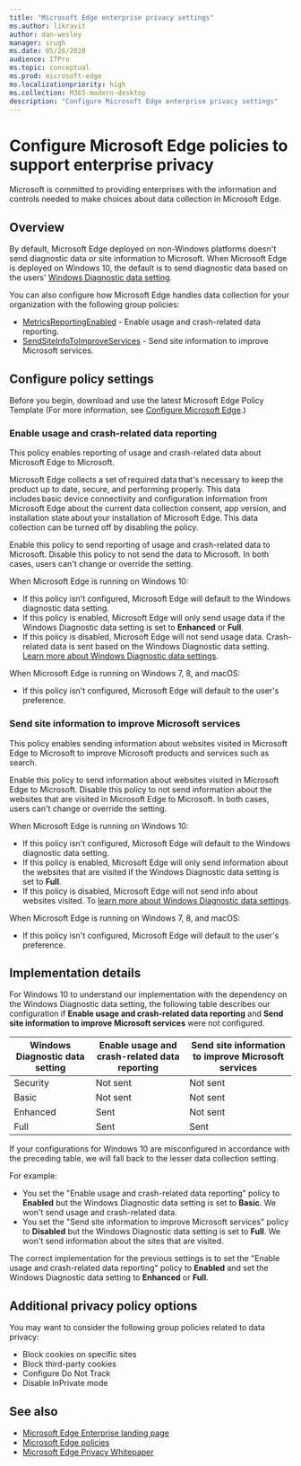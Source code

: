 ```yaml
---
title: "Microsoft Edge enterprise privacy settings"
ms.author: likravit
author: dan-wesley
manager: srugh
ms.date: 05/26/2020
audience: ITPro
ms.topic: conceptual
ms.prod: microsoft-edge
ms.localizationpriority: high
ms.collection: M365-modern-desktop
description: "Configure Microsoft Edge enterprise privacy settings"
---
```


# Configure Microsoft Edge policies to support enterprise privacy

Microsoft is committed to providing enterprises with the information and controls needed to make choices about data collection in Microsoft Edge.

## Overview

By default, Microsoft Edge deployed on non-Windows platforms doesn't send diagnostic data or site information to Microsoft. When Microsoft Edge is deployed on Windows 10, the default is to send diagnostic data based on the users' [Windows Diagnostic data setting](https://go.microsoft.com/fwlink/?linkid=2099569).

You can also configure how Microsoft Edge handles data collection for your organization with the following group policies:

- [MetricsReportingEnabled](https://docs.microsoft.com/DeployEdge/microsoft-edge-policies#metricsreportingenabled) - Enable usage and crash-related data reporting.
- [SendSiteInfoToImproveServices](https://docs.microsoft.com/DeployEdge/microsoft-edge-policies#sendsiteinfotoimproveservices) - Send site information to improve Microsoft services.

## Configure policy settings

Before you begin, download and use the latest Microsoft Edge Policy Template (For more information, see [Configure Microsoft Edge](configure-microsoft-edge.md).)

### Enable usage and crash-related data reporting

This policy enables reporting of usage and crash-related data about Microsoft Edge to Microsoft.

Microsoft Edge collects a set of required data that's necessary to keep the product up to date, secure, and performing properly. This data includes basic device connectivity and configuration information from Microsoft Edge about the current data collection consent, app version, and installation state about your installation of Microsoft Edge. This data collection can be turned off by disabling the policy.

Enable this policy to send reporting of usage and crash-related data to Microsoft. Disable this policy to not send the data to Microsoft. In both cases, users can't change or override the setting.

When Microsoft Edge is running on Windows 10:

- If this policy isn't configured, Microsoft Edge will default to the Windows diagnostic data setting.
- If this policy is enabled, Microsoft Edge will only send usage data if the Windows Diagnostic data setting is set to **Enhanced** or **Full**.
- If this policy is disabled, Microsoft Edge will not send usage data. Crash-related data is sent based on the Windows Diagnostic data setting. [Learn more about Windows Diagnostic data settings](https://go.microsoft.com/fwlink/?linkid=2099569).

When Microsoft Edge is running on Windows 7, 8, and macOS:

- If this policy isn't configured, Microsoft Edge will default to the user's preference.

### Send site information to improve Microsoft services

This policy enables sending information about websites visited in Microsoft Edge to Microsoft to improve Microsoft products and services such as search.

Enable this policy to send information about websites visited in Microsoft Edge to Microsoft. Disable this policy to not send information about the websites that are visited in Microsoft Edge to Microsoft. In both cases, users can't change or override the setting.

When Microsoft Edge is running on Windows 10:

- If this policy isn't configured, Microsoft Edge will default to the Windows diagnostic data setting.
- If this policy is enabled, Microsoft Edge will only send information about the websites that are visited if the Windows Diagnostic data setting is set to **Full**.
- If this policy is disabled, Microsoft Edge will not send info about websites visited. To [learn more about Windows Diagnostic data settings](https://go.microsoft.com/fwlink/?linkid=2099569).

When Microsoft Edge is running on Windows 7, 8, and macOS:

- If this policy isn't configured, Microsoft Edge will default to the user's preference.

## Implementation details

For Windows 10 to understand our implementation with the dependency on the Windows Diagnostic data setting, the following table describes our configuration if **Enable usage and crash-related data reporting** and **Send site information to improve Microsoft services** were not configured.

| Windows Diagnostic data setting | Enable usage and crash-related data reporting | Send site information to improve Microsoft services |
|---------------------------------|-----------------------------------------------|-----------------------------------------------------|
| Security                        | Not sent                                      | Not sent                                            |
| Basic                           | Not sent                                      | Not sent                                            |
| Enhanced                        | Sent                                          | Not sent                                            |
| Full                            | Sent                                          | Sent                                                |

If your configurations for Windows 10 are misconfigured in accordance with the preceding table, we will fall back to the lesser data collection setting.

For example:

- You set the "Enable usage and crash-related data reporting" policy to **Enabled** but the Windows Diagnostic data setting is set to **Basic**. We won't send usage and crash-related data.
- You set the "Send site information to improve Microsoft services" policy to **Disabled** but the Windows Diagnostic data setting is set to **Full**. We won't send information about the sites that are visited.

The correct implementation for the previous settings is to set the "Enable usage and crash-related data reporting" policy to **Enabled** and set the Windows Diagnostic data setting to **Enhanced** or **Full**.

## Additional privacy policy options

You may want to consider the following group policies related to data privacy:

- Block cookies on specific sites
- Block third-party cookies
- Configure Do Not Track
- Disable InPrivate mode

## See also

- [Microsoft Edge Enterprise landing page](https://aka.ms/EdgeEnterprise)
- [Microsoft Edge policies](microsoft-edge-policies.md)
- [Microsoft Edge Privacy Whitepaper](https://docs.microsoft.com/microsoft-edge/privacy-whitepaper)
